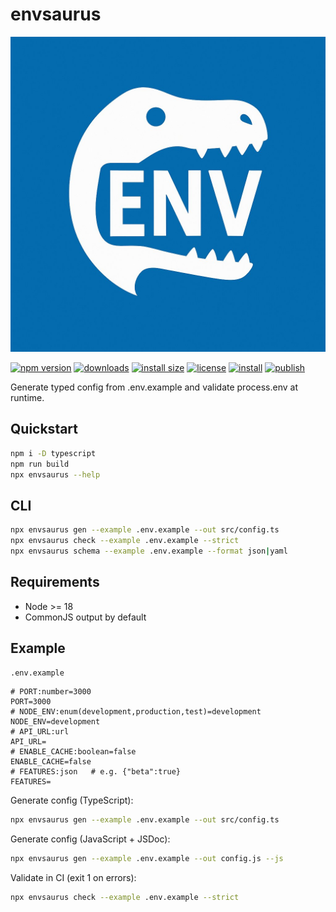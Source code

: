 # envsaurus

![envsaurus icon](./envsaurus_icon.jpg)

[![npm version](https://img.shields.io/npm/v/envsaurus)](https://www.npmjs.com/package/envsaurus)
[![downloads](https://img.shields.io/npm/dm/envsaurus)](https://www.npmjs.com/package/envsaurus)
[![install size](https://packagephobia.com/badge?p=envsaurus)](https://packagephobia.com/result?p=envsaurus)
[![license](https://img.shields.io/npm/l/envsaurus)](LICENSE)
[![install](https://img.shields.io/badge/install-npm%20i%20envsaurus-blue?logo=npm)](https://www.npmjs.com/package/envsaurus)
[![publish](https://img.shields.io/github/actions/workflow/status/OWNER/REPO/publish.yml?label=publish)](https://github.com/OWNER/REPO/actions/workflows/publish.yml)

Generate typed config from .env.example and validate process.env at runtime.

## Quickstart

```bash
npm i -D typescript
npm run build
npx envsaurus --help
```

## CLI

```bash
npx envsaurus gen --example .env.example --out src/config.ts
npx envsaurus check --example .env.example --strict
npx envsaurus schema --example .env.example --format json|yaml
```

## Requirements

- Node >= 18
- CommonJS output by default

## Example

`.env.example`

```env
# PORT:number=3000
PORT=3000
# NODE_ENV:enum(development,production,test)=development
NODE_ENV=development
# API_URL:url
API_URL=
# ENABLE_CACHE:boolean=false
ENABLE_CACHE=false
# FEATURES:json   # e.g. {"beta":true}
FEATURES=
```

Generate config (TypeScript):

```bash
npx envsaurus gen --example .env.example --out src/config.ts
```

Generate config (JavaScript + JSDoc):

```bash
npx envsaurus gen --example .env.example --out config.js --js
```

Validate in CI (exit 1 on errors):

```bash
npx envsaurus check --example .env.example --strict
```
